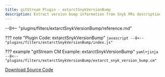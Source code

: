 ```yaml
---
title: gitStream Plugin - extarctSnykVersionBump
description: Extract version bump information from Snyk PRs description.
---
```


--8<-- "plugins/filters/extarctSnykVersionBump/reference.md"

??? note "Plugin Code: extarctSnykVersionBump"
    ```javascript
    --8<-- "plugins/filters/extarctSnykVersionBump/index.js"
    ```
    <div class="result" markdown>
    <span>
    </span>
    </div>


??? example "gitStream CM Example: extarctSnykVersionBump"
    ```yaml+jinja
    --8<-- "plugins/filters/extarctSnykVersionBump/extarct_snyk_version_bump.cm"
    ```
    <div class="result" markdown>
    <span>
    </span>
    </div>

[Download Source Code](https://github.com/linear-b/gitstream/tree/main/plugins/filters/extarctSnykVersionBump)